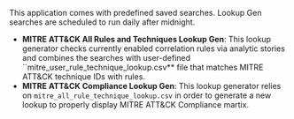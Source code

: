 This application comes with predefined saved searches.  Lookup Gen searches are scheduled to run  daily after midnight.

* **MITRE ATT&CK All Rules and Techniques Lookup Gen**: This lookup generator checks currently enabled correlation rules via analytic stories and combines the searches with user-defined ``mitre_user_rule_technique_lookup.csv** file that matches MITRE ATT&CK technique IDs with rules.
* **MITRE ATT&CK Compliance Lookup Gen**: This lookup generator relies on ``mitre_all_rule_technique_lookup.csv`` in order to generate a new lookup to properly display MITRE ATT&CK Compliance martix.
